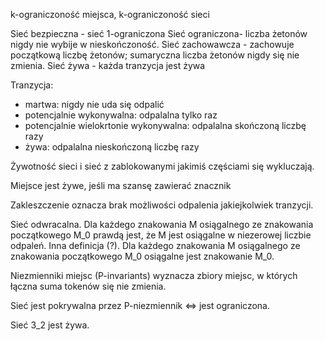 k-ograniczoność miejsca, k-ograniczoność sieci

Sieć bezpieczna - sieć 1-ograniczona 
Sieć ograniczona- liczba żetonów nigdy nie wybije w nieskończoność.
Sieć zachowawcza - zachowuje początkową liczbę żetonów; sumaryczna liczba żetonów nigdy się nie zmienia.
Sieć żywa - każda tranzycja jest żywa

Tranzycja:
  - martwa: nigdy nie uda się odpalić
  - potencjalnie wykonywalna: odpalalna tylko raz
  - potencjalnie wielokrtonie wykonywalna: odpalalna skończoną liczbę razy
  - żywa: odpalalna nieskończoną liczbę razy

Żywotność sieci i sieć z zablokowanymi jakimiś częściami się wykluczają.

Miejsce jest żywe, jeśli ma szansę zawierać znacznik

Zakleszczenie oznacza brak możliwości odpalenia jakiejkolwiek tranzycji.

Sieć odwracalna. Dla każdego znakowania M osiągalnego ze znakowania początkowego M_0 prawdą jest, że M jest osiągalne w niezerowej liczbie odpaleń.
Inna definicja (?). Dla każdego znakowania M osiągalnego ze znakowania początkowego M_0 osiągalne jest znakowanie M_0.

Niezmienniki miejsc (P-invariants) wyznacza zbiory miejsc, w których łączna suma tokenów się nie zmienia.

Sieć jest pokrywalna przez P-niezmiennik <=> jest ograniczona.

Sieć 3_2 jest żywa.


